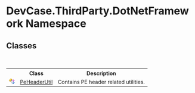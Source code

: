 # DevCase.ThirdParty.DotNetFramework Namespace
 




## Classes
&nbsp;<table><tr><th></th><th>Class</th><th>Description</th></tr><tr><td>![Public class](media/pubclass.gif "Public class")</td><td><a href="T_DevCase_ThirdParty_DotNetFramework_PeHeaderUtil">PeHeaderUtil</a></td><td>
Contains PE header related utilities.</td></tr></table>&nbsp;
